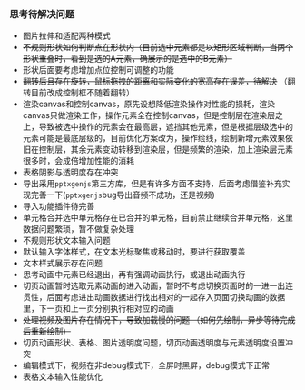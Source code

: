 ### 思考待解决问题
- 图片拉伸和适配两种模式
- ~~不规则形状如何判断点在形状内（目前选中元素都是以矩形区域判断，当两个形状重叠时，看到是选的A元素，确展示的是选中的B元素）~~
- 形状后面要考虑增加点位控制可调整的功能
- ~~翻转后且存在旋转，鼠标拖拽的距离和实际变化的宽高存在误差，待解决~~ （翻转目前改成控制框不随着翻转）
- 渲染canvas和控制canvas，原先设想降低渲染操作对性能的损耗，渲染canvas只做渲染工作，操作元素全在控制canvas，但是控制层在渲染层之上，导致被选中操作的元素会在最高层，遮挡其他元素，但是根据层级选中的元素可能是最底层级的，目前优化方案改为，操作绘线，绘制新增元素效果依旧在控制层，其余元素变动转移到渲染层，但是频繁的渲染，加上渲染层元素很多时，会成倍增加性能的消耗
- 表格阴影与透明度存在冲突
- 导出采用`pptxgenjs`第三方库，但是有许多方面不支持，后面考虑借鉴补充实现完善一下(`pptxgenjs`bug导出音频不成功，还是视频)
- 导入功能插件待完善
- 单元格合并选中单元格存在已合并的单元格，目前禁止继续合并单元格，这里数据问题繁琐，暂不做复杂处理
- 不规则形状文本输入问题
- 默认输入字体样式，在文本光标聚焦或移动时，要进行获取覆盖
- 文本样式展示存在问题
- 思考动画中元素已经退出，再有强调动画执行，或退出动画执行
- 切页动画暂时选取元素动画的进入动画，暂时不考虑切换页面时的一进一出连贯性，后面考虑进出动画数据进行找出相对的一起存入页面切换动画的数据里，下一页和上一页分别执行相对应的动画
- ~~处理视频及图片存在情况下，导致加载慢的问题 （如何先绘制，异步等待完成后重新绘制）~~
- 切页动画形状、表格、图片透明度问题，切页动画透明度与元素透明度设置冲突
- 编辑模式下，视频在非debug模式下，全屏时黑屏，debug模式下正常
- 表格文本输入性能优化
